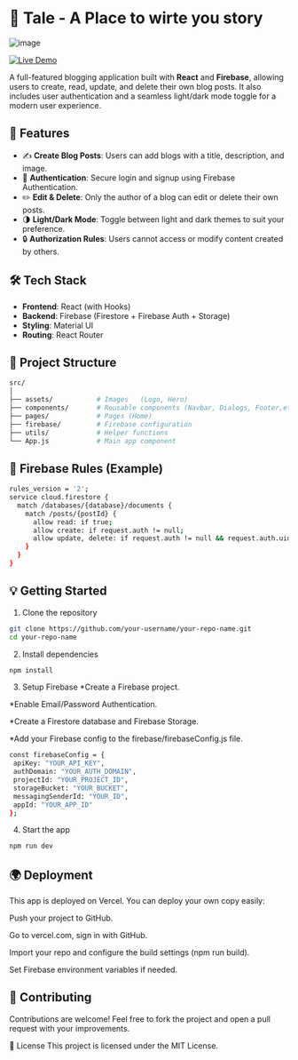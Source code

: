 # 📝 Tale - A Place to wirte you story
![image](https://github.com/user-attachments/assets/2c3437db-f1f0-44a9-b624-d266b12a7b99)

[![Live Demo](https://img.shields.io/badge/Live%20Demo-Visit-blue?style=for-the-badge&logo=vercel)](https://tale-nine.vercel.app/)


A full-featured blogging application built with **React** and **Firebase**, allowing users to create, read, update, and delete their own blog posts. It also includes user authentication and a seamless light/dark mode toggle for a modern user experience.

## 🚀 Features

- ✍️ **Create Blog Posts**: Users can add blogs with a title, description, and image.
- 🔐 **Authentication**: Secure login and signup using Firebase Authentication.
- ✏️ **Edit & Delete**: Only the author of a blog can edit or delete their own posts.
- 🌗 **Light/Dark Mode**: Toggle between light and dark themes to suit your preference.
- 🔒 **Authorization Rules**: Users cannot access or modify content created by others.

## 🛠️ Tech Stack

- **Frontend**: React (with Hooks)
- **Backend**: Firebase (Firestore + Firebase Auth + Storage)
- **Styling**: Material UI
- **Routing**: React Router

## 📁 Project Structure

```bash
src/
│
├── assets/           # Images   (Logo, Hero)
├── components/       # Reusable components (Navbar, Dialogs, Footer,etc.)
├── pages/            # Pages (Home)
├── firebase/         # Firebase configuration
├── utils/            # Helper functions
└── App.js            # Main app component
```
## 🔐 Firebase Rules (Example)
```bash
rules_version = '2';
service cloud.firestore {
  match /databases/{database}/documents {
    match /posts/{postId} {
      allow read: if true;
      allow create: if request.auth != null;
      allow update, delete: if request.auth != null && request.auth.uid == resource.data.userId;
    }
  }
}
```
## 💡 Getting Started
1. Clone the repository
```bash
git clone https://github.com/your-username/your-repo-name.git
cd your-repo-name
```
2. Install dependencies
```bash
npm install
```
3. Setup Firebase
 *Create a Firebase project.

 *Enable Email/Password Authentication.

 *Create a Firestore database and Firebase Storage.

 *Add your Firebase config to the firebase/firebaseConfig.js file.
 ```bash
const firebaseConfig = {
  apiKey: "YOUR_API_KEY",
  authDomain: "YOUR_AUTH_DOMAIN",
  projectId: "YOUR_PROJECT_ID",
  storageBucket: "YOUR_BUCKET",
  messagingSenderId: "YOUR_ID",
  appId: "YOUR_APP_ID"
};
```
4. Start the app
```bash
npm run dev
```
## 🌍 Deployment
This app is deployed on Vercel. You can deploy your own copy easily:

Push your project to GitHub.

Go to vercel.com, sign in with GitHub.

Import your repo and configure the build settings (npm run build).

Set Firebase environment variables if needed.

## 🙌 Contributing
Contributions are welcome! Feel free to fork the project and open a pull request with your improvements.

📃 License
This project is licensed under the MIT License.
